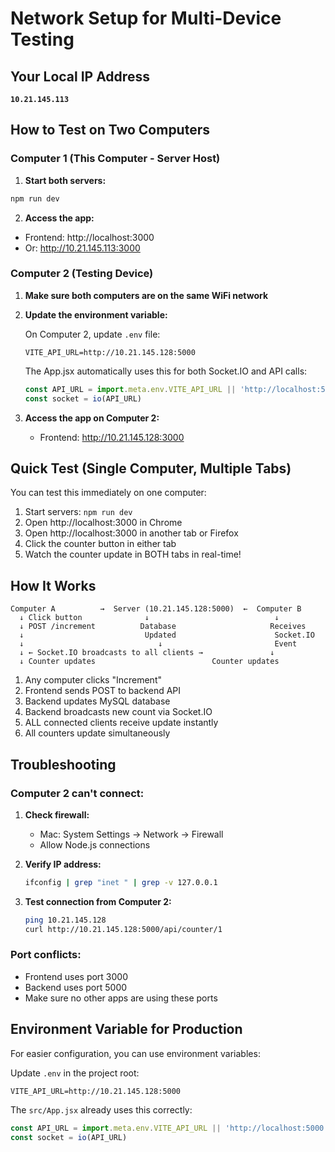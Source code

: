 # Network Setup for Multi-Device Testing

## Your Local IP Address
**`10.21.145.113`**

## How to Test on Two Computers

### Computer 1 (This Computer - Server Host)

1. **Start both servers:**
```bash
npm run dev
```

2. **Access the app:**
- Frontend: http://localhost:3000
- Or: http://10.21.145.113:3000

### Computer 2 (Testing Device)

1. **Make sure both computers are on the same WiFi network**

2. **Update the environment variable:**

   On Computer 2, update `.env` file:
   ```
   VITE_API_URL=http://10.21.145.128:5000
   ```

   The App.jsx automatically uses this for both Socket.IO and API calls:
   ```javascript
   const API_URL = import.meta.env.VITE_API_URL || 'http://localhost:5000'
   const socket = io(API_URL)
   ```

3. **Access the app on Computer 2:**
   - Frontend: http://10.21.145.128:3000

## Quick Test (Single Computer, Multiple Tabs)

You can test this immediately on one computer:

1. Start servers: `npm run dev`
2. Open http://localhost:3000 in Chrome
3. Open http://localhost:3000 in another tab or Firefox
4. Click the counter button in either tab
5. Watch the counter update in BOTH tabs in real-time!

## How It Works

```
Computer A          →  Server (10.21.145.128:5000)  ←  Computer B
  ↓ Click button              ↓                            ↓
  ↓ POST /increment          Database                     Receives
  ↓                           Updated                      Socket.IO
  ↓                              ↓                         Event
  ↓ ← Socket.IO broadcasts to all clients →               ↓
  ↓ Counter updates                          Counter updates
```

1. Any computer clicks "Increment"
2. Frontend sends POST to backend API
3. Backend updates MySQL database
4. Backend broadcasts new count via Socket.IO
5. ALL connected clients receive update instantly
6. All counters update simultaneously

## Troubleshooting

### Computer 2 can't connect:

1. **Check firewall:**
   - Mac: System Settings → Network → Firewall
   - Allow Node.js connections

2. **Verify IP address:**
   ```bash
   ifconfig | grep "inet " | grep -v 127.0.0.1
   ```

3. **Test connection from Computer 2:**
   ```bash
   ping 10.21.145.128
   curl http://10.21.145.128:5000/api/counter/1
   ```

### Port conflicts:

- Frontend uses port 3000
- Backend uses port 5000
- Make sure no other apps are using these ports

## Environment Variable for Production

For easier configuration, you can use environment variables:

Update `.env` in the project root:
```
VITE_API_URL=http://10.21.145.128:5000
```

The `src/App.jsx` already uses this correctly:
```javascript
const API_URL = import.meta.env.VITE_API_URL || 'http://localhost:5000'
const socket = io(API_URL)
```
